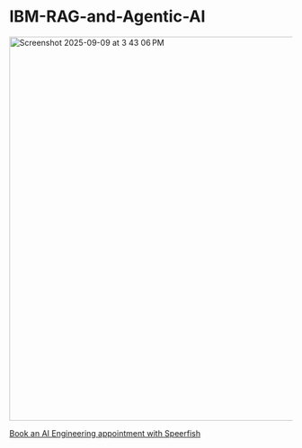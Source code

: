 # IBM-RAG-and-Agentic-AI

<img width="880" height="683" alt="Screenshot 2025-09-09 at 3 43 06 PM" src="https://github.com/user-attachments/assets/001cd3f8-10ea-4f49-a356-5814984f6a1e" />

[Book an AI Engineering appointment with Speerfish](https://speerfish-denver.square.site/s/appointments)
